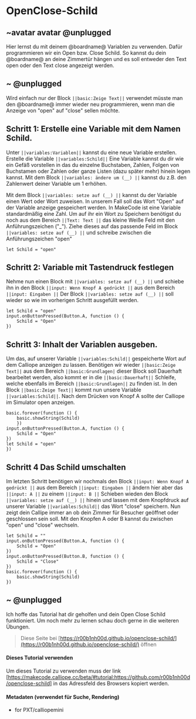 # OpenClose-Schild
## ~avatar avatar @unplugged

Hier lernst du mit  deinem @boardname@ Variablen zu verwenden.
Dafür programmieren wir ein Open bzw. Close Schild. 
So kannst du dein @boardname@ an deine Zimmertür hängen und es soll entweder den Text open oder den Text close angezeigt werden.

## ~ @unplugged

Wird einfach nur der  Block ``||basic:Zeige Text||`` verwendet müsste man den @boardname@ immer wieder neu programmieren, wenn man die Anzeige von "open" auf "close" sellen möchte.


## Schritt 1: Erstelle eine Variable mit dem Namen Schild.
Unter ``||variables:Variablen||`` kannst du eine neue Variable erstellen. 
Erstelle die Variable ``||variables:Schild||``
Eine Variable kannst du dir wie ein Gefäß vorstellen in das du einzelne Buchstaben, Zahlen, Folgen von Buchstamen oder Zahlen oder ganze Listen (dazu später mehr) hinein legen kannst.
Mit dem Block ``||variables: ändere um (__) ||`` kannst du z.B. den Zahlenwert deiner Variable um 1 erhöhen. 


Mit dem Block ``||variables: setze auf (__) ||`` kannst du der Variable einen Wert oder Wort zuweisen. In unserem Fall soll das Wort "Open" auf der Variable anzeige gespeichert werden.
In MakeCode ist eine Variable standardmäßig eine Zahl. Um auf ihr ein Wort zu Speichern benötigst du noch aus dem Bereich ``||Text: Text ||`` das kleine Weiße Feld mit den Anführungszeichen ("_"). Ziehe dieses auf das passende Feld im Block   ``||variables: setze auf (__) ||`` und schreibe zwischen die Anführungszeichen "open"

```blocks
let Schild = "open"
```

## Schritt 2: Variable mit Tastendruck festlegen
Nehme nun einen Block mit ``||variables: setze auf (__) ||`` und schiebe ihn in den Block ``||input: Wenn Knopf A gedrückt ||`` aus dem Bereich ``||input: Eingaben ||``
Der Block ``||variables: setze auf (__) ||`` soll wieder so wie im vorherigen Schritt ausgefüllt werden.
```blocks
let Schild = "open"
input.onButtonPressed(Button.A, function () {
    Schild = "Open"
})
```
## Schritt 3: Inhalt der Variablen ausgeben.
Um das, auf unserer Variable ``||variables:Schild||`` gespeicherte Wort auf dem Calliope anzeigen zu lassen. Benötigen wir wieder ``||basic:Zeige Text||`` aus dem Bereich ``||basic:Grundlagen|`` dieser Block soll Dauerhaft bearbeitet werden, also kommt er in die ``||basic:Dauerhaft||`` Schleife, welche ebenfalls im Bereich ``||basic:Grundlagen||`` zu finden ist. In den Block ``||basic:Zeige Text||`` kommt nun unsere Variable ``||variables:Schild||``. Nach dem Drücken von Knopf A sollte der Calliope im Simulator open anzeigen.

```blocks
basic.forever(function () {
    basic.showString(Schild)
    })
input.onButtonPressed(Button.A, function () {
    Schild = "Open"
})
let Schild = "open"
})
```
## Schritt 4 Das Schild umschalten
Im letzten Schritt benötigen wir nochmals den Block ``||input: Wenn Knopf A gedrückt ||`` aus dem Bereich ``||input: Eingaben ||`` ändern hier aber das ``||input: A ||`` zu einem ``||input: B ||``
Schieben wieden den Block ``||variables: setze auf (__) ||`` hinein und lassen mit dem Knopfdruck auf unserer Variable ``||variables:Schild||`` das Wort "close" speichern.
Nun zeigt dein Callipe immer an ob dein Zimmer für Besucher geöffnet oder geschlossen sein soll. Mit den Knopfen A oder B kannst du zwischen "open" und "close" wechseln.

```blocks
let Schild = ""
input.onButtonPressed(Button.A, function () {
    Schild = "Open"
})
input.onButtonPressed(Button.B, function () {
    Schild = "Close"
})
basic.forever(function () {
    basic.showString(Schild)
})
```
## ~ @unplugged
Ich hoffe das Tutorial hat dir geholfen und dein Open Close Schild funktioniert. Um noch mehr zu lernen schau doch gerne in die weiteren Übungen.


> Diese Seite bei [https://r00b1nh00d.github.io/openclose-schild/](https://r00b1nh00d.github.io/openclose-schild/) öffnen


#### Dieses Tutorial verwenden
Um dieses Tutorial zu verwenden muss der link [https://makecode.calliope.cc/beta/#tutorial:https://github.com/r00b1nh00d/openclose-schild] in das Adressfeld des Browsers kopiert werden.

#### Metadaten (verwendet für Suche, Rendering)

* for PXT/calliopemini
<script src="https://makecode.com/gh-pages-embed.js"></script><script>makeCodeRender("{{ site.makecode.home_url }}", "{{ site.github.owner_name }}/{{ site.github.repository_name }}");</script>
